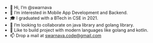 - 👋 Hi, I’m @swarnava
- 👀 I’m interested in Mobile App Development and Backend.
- 🎓 I graduated with a BTech in CSE in 2021. 
- 💞️ I’m looking to collaborate on java library and golang library.
- 🌱 Like to build project with modern languages like golang and kotlin.
- 📫 Drop a mail at swarnava.code@gmail.com
